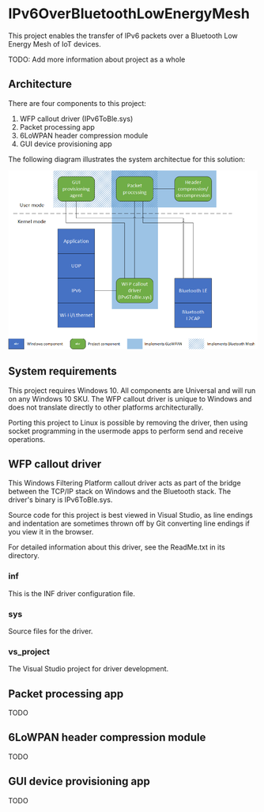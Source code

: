 # IPv6OverBluetoothLowEnergyMesh

This project enables the transfer of IPv6 packets over a Bluetooth Low Energy Mesh of IoT devices.

TODO: Add more information about project as a whole

## Architecture

There are four components to this project:

1. WFP callout driver (IPv6ToBle.sys)
2. Packet processing app
3. 6LoWPAN header compression module
4. GUI device provisioning app

The following diagram illustrates the system architectue for this solution:

![IPv6OverBluetoothLowEnergyMesh system architecture](images/systemArchitecture.png)

## System requirements

This project requires Windows 10. All components are Universal and will run on any Windows 10 SKU. The WFP callout driver is unique to Windows and does not translate directly to other platforms architecturally.

Porting this project to Linux is possible by removing the driver, then using socket programming in the usermode apps to perform send and receive operations.

## WFP callout driver

This Windows Filtering Platform callout driver acts as part of the bridge between the TCP/IP stack on Windows and the Bluetooth stack. The driver's binary is IPv6ToBle.sys.

Source code for this project is best viewed in Visual Studio, as line endings and indentation are sometimes thrown off by Git converting line endings if you view it in the browser.

For detailed information about this driver, see the ReadMe.txt in its directory.

### inf

This is the INF driver configuration file.

### sys

Source files for the driver.

### vs_project

The Visual Studio project for driver development.

## Packet processing app

TODO

## 6LoWPAN header compression module

TODO

## GUI device provisioning app

TODO